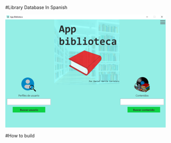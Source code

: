 #Library Database In Spanish


![Imagen de la pantalla de inicio del programa](files/images/captura.png)

#How to build
